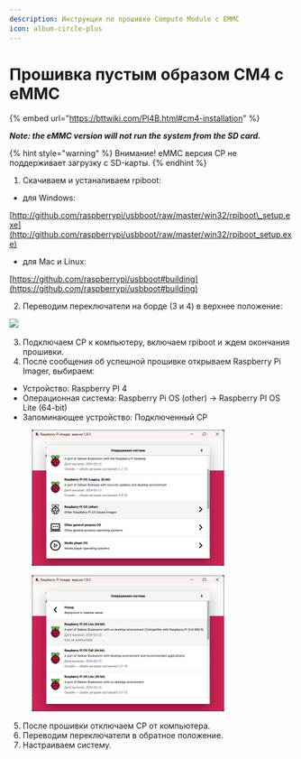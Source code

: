 ```yaml
---
description: Инструкция по прошивке Compute Module с EMMC
icon: album-circle-plus
---
```


# Прошивка пустым образом CM4 с eMMC

{% embed url="https://bttwiki.com/PI4B.html#cm4-installation" %}

_**Note: the eMMC version will not run the system from the SD card.**_

{% hint style="warning" %}
Внимание! eMMC версия CP не поддерживает загрузку с SD-карты.
{% endhint %}

1. Скачиваем и устаналиваем rpiboot:

* для Windows:

[http://github.com/raspberrypi/usbboot/raw/master/win32/rpiboot\_setup.exe](http://github.com/raspberrypi/usbboot/raw/master/win32/rpiboot_setup.exe)

* для Mac и Linux:

[https://github.com/raspberrypi/usbboot#building](https://github.com/raspberrypi/usbboot#building)

2. Переводим переключатели на борде (3 и 4) в верхнее положение:

![](https://bttwiki.com/img/PI4B/PI4B_eMMC.png)

3. Подключаем CP к компьютеру, включаем rpiboot и ждем окончания прошивки.
4. После сообщения об успешной прошивке открываем Raspberry Pi Imager, выбираем:

* Устройство: Raspberry PI 4
* Операционная система: Raspberry Pi OS (other) -> Raspberry PI OS Lite (64-bit)
* Запоминающее устройство: Подключенный CP

<figure><img src="../../../.gitbook/assets/Снимок экрана 2024-04-24 192956.png" alt="" width="341"><figcaption></figcaption></figure>

<figure><img src="../../../.gitbook/assets/Снимок экрана 2024-04-24 193002.png" alt="" width="341"><figcaption></figcaption></figure>

5. После прошивки отключаем CP от компьютера.
6. Переводим переключатели в обратное положение.
7. Настраиваем систему.
